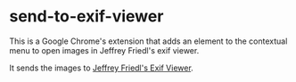 send-to-exif-viewer
===================

This is a Google Chrome's extension that adds an element to the contextual menu to open images in Jeffrey Friedl's exif viewer.

It sends the images to [Jeffrey Friedl's Exif Viewer](http://regex.info/exif.cgi).
